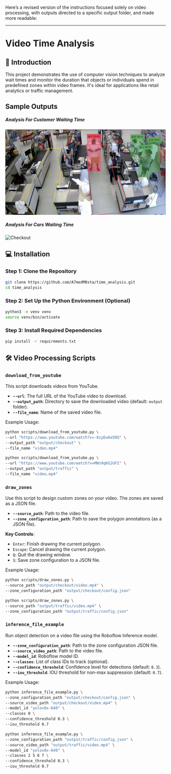 Here’s a revised version of the instructions focused solely on video processing, with outputs directed to a specific output folder, and made more readable:

---

# Video Time Analysis

## 👋 Introduction

This project demonstrates the use of computer vision techniques to analyze wait times and monitor the duration that objects or individuals spend in predefined zones within video frames. It's ideal for applications like retail analytics or traffic management.


## Sample Outputs
##### Analysis For Customer Waiting Time 
![Checkout](/assets/market.png)

##### Analysis For Cars Waiting  Time 
![Checkout](/assets/traffic.png)


## 💻 Installation

### Step 1: Clone the Repository

```bash
git clone https://github.com/A7medM0sta/time_analysis.git  
cd time_analysis
```

### Step 2: Set Up the Python Environment (Optional)

```bash
python3 -m venv venv
source venv/bin/activate
```

### Step 3: Install Required Dependencies

```bash
pip install -r requirements.txt
```

## 🛠 Video Processing Scripts

### `download_from_youtube`

This script downloads videos from YouTube.

- **`--url`**: The full URL of the YouTube video to download.
- **`--output_path`**: Directory to save the downloaded video (default: `output` folder).
- **`--file_name`**: Name of the saved video file.

Example Usage:

```bash
python scripts/download_from_youtube.py \
--url "https://www.youtube.com/watch?v=-8zyEwAa50Q" \
--output_path "output/checkout" \
--file_name "video.mp4"
```

```bash
python scripts/download_from_youtube.py \
--url "https://www.youtube.com/watch?v=MNn9qKG2UFI" \
--output_path "output/traffic" \
--file_name "video.mp4"
```

### `draw_zones`

Use this script to design custom zones on your video. The zones are saved as a JSON file.

- **`--source_path`**: Path to the video file.
- **`--zone_configuration_path`**: Path to save the polygon annotations (as a JSON file).

**Key Controls**:
- `Enter`: Finish drawing the current polygon.
- `Escape`: Cancel drawing the current polygon.
- `Q`: Quit the drawing window.
- `S`: Save zone configuration to a JSON file.

Example Usage:

```bash
python scripts/draw_zones.py \
--source_path "output/checkout/video.mp4" \
--zone_configuration_path "output/checkout/config.json"
```

```bash
python scripts/draw_zones.py \
--source_path "output/traffic/video.mp4" \
--zone_configuration_path "output/traffic/config.json"
```

### `inference_file_example`

Run object detection on a video file using the Roboflow Inference model.

- **`--zone_configuration_path`**: Path to the zone configuration JSON file.
- **`--source_video_path`**: Path to the video file.
- **`--model_id`**: Roboflow model ID.
- **`--classes`**: List of class IDs to track (optional).
- **`--confidence_threshold`**: Confidence level for detections (default: `0.3`).
- **`--iou_threshold`**: IOU threshold for non-max suppression (default: `0.7`).

Example Usage:

```bash
python inference_file_example.py \
--zone_configuration_path "output/checkout/config.json" \
--source_video_path "output/checkout/video.mp4" \
--model_id "yolov8x-640" \
--classes 0 \
--confidence_threshold 0.3 \
--iou_threshold 0.7
```
```bash
python inference_file_example.py \
--zone_configuration_path "output/traffic/config.json" \
--source_video_path "output/traffic/video.mp4" \
--model_id "yolov8x-640" \
--classes 2 5 6 7 \
--confidence_threshold 0.3 \
--iou_threshold 0.7
```

